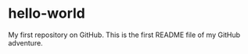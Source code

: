 hello-world
===========

My first repository on GitHub. This is the first README file of my GitHub adventure.
